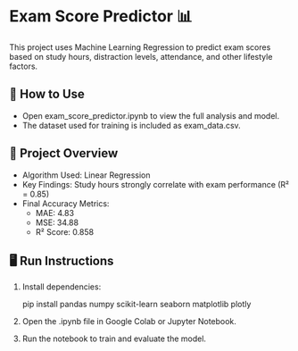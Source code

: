 # Exam Score Predictor 📊

This project uses Machine Learning Regression to predict exam scores based on study hours, distraction levels, attendance, and other lifestyle factors.

## 🚀 How to Use
- Open exam_score_predictor.ipynb to view the full analysis and model.
- The dataset used for training is included as exam_data.csv.

## 📄 Project Overview
- Algorithm Used: Linear Regression
- Key Findings: Study hours strongly correlate with exam performance (R² = 0.85)
- Final Accuracy Metrics:
  - MAE: 4.83
  - MSE: 34.88
  - R² Score: 0.858

## 🖥 Run Instructions
1. Install dependencies:  
  
   pip install pandas numpy scikit-learn seaborn matplotlib plotly
   
2. Open the .ipynb file in Google Colab or Jupyter Notebook.
3. Run the notebook to train and evaluate the model.
